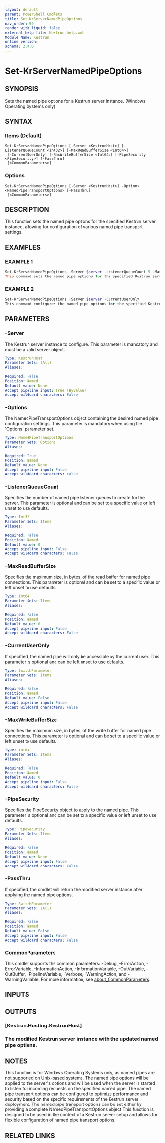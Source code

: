 ```yaml
---
layout: default
parent: PowerShell Cmdlets
title: Set-KrServerNamedPipeOptions
nav_order: 99
render_with_liquid: false
external help file: Kestrun-help.xml
Module Name: Kestrun
online version:
schema: 2.0.0
---
```


# Set-KrServerNamedPipeOptions

## SYNOPSIS
Sets the named pipe options for a Kestrun server instance.
(Windows Operating Systems only)

## SYNTAX

### Items (Default)
```
Set-KrServerNamedPipeOptions [-Server <KestrunHost>] [-ListenerQueueCount <Int32>] [-MaxReadBufferSize <Int64>]
 [-CurrentUserOnly] [-MaxWriteBufferSize <Int64>] [-PipeSecurity <PipeSecurity>] [-PassThru]
 [<CommonParameters>]
```

### Options
```
Set-KrServerNamedPipeOptions [-Server <KestrunHost>] -Options <NamedPipeTransportOptions> [-PassThru]
 [<CommonParameters>]
```

## DESCRIPTION
This function sets the named pipe options for the specified Kestrun server instance, allowing for configuration of various named pipe transport settings.

## EXAMPLES

### EXAMPLE 1
```powershell
Set-KrServerNamedPipeOptions -Server $server -ListenerQueueCount 5 -MaxReadBufferSize 65536
This command sets the named pipe options for the specified Kestrun server instance, configuring the listener queue count and maximum read buffer size.
```

### EXAMPLE 2
```powershell
Set-KrServerNamedPipeOptions -Server $server -CurrentUserOnly
This command configures the named pipe options for the specified Kestrun server instance to restrict access to the current user only.
```

## PARAMETERS

### -Server
The Kestrun server instance to configure.
This parameter is mandatory and must be a valid server object.

```yaml
Type: KestrunHost
Parameter Sets: (All)
Aliases:

Required: False
Position: Named
Default value: None
Accept pipeline input: True (ByValue)
Accept wildcard characters: False
```

### -Options
The NamedPipeTransportOptions object containing the desired named pipe configuration settings.
This parameter is mandatory when using the 'Options' parameter set.

```yaml
Type: NamedPipeTransportOptions
Parameter Sets: Options
Aliases:

Required: True
Position: Named
Default value: None
Accept pipeline input: False
Accept wildcard characters: False
```

### -ListenerQueueCount
Specifies the number of named pipe listener queues to create for the server.
This parameter is optional and can be set to a specific value or left unset to use defaults.

```yaml
Type: Int32
Parameter Sets: Items
Aliases:

Required: False
Position: Named
Default value: 0
Accept pipeline input: False
Accept wildcard characters: False
```

### -MaxReadBufferSize
Specifies the maximum size, in bytes, of the read buffer for named pipe connections.
This parameter is optional and can be set to a specific value or left unset to use defaults.

```yaml
Type: Int64
Parameter Sets: Items
Aliases:

Required: False
Position: Named
Default value: 0
Accept pipeline input: False
Accept wildcard characters: False
```

### -CurrentUserOnly
If specified, the named pipe will only be accessible by the current user.
This parameter is optional and can be left unset to use defaults.

```yaml
Type: SwitchParameter
Parameter Sets: Items
Aliases:

Required: False
Position: Named
Default value: False
Accept pipeline input: False
Accept wildcard characters: False
```

### -MaxWriteBufferSize
Specifies the maximum size, in bytes, of the write buffer for named pipe connections.
This parameter is optional and can be set to a specific value or left unset to use defaults.

```yaml
Type: Int64
Parameter Sets: Items
Aliases:

Required: False
Position: Named
Default value: 0
Accept pipeline input: False
Accept wildcard characters: False
```

### -PipeSecurity
Specifies the PipeSecurity object to apply to the named pipe.
This parameter is optional and can be set to a specific value or left unset to use defaults.

```yaml
Type: PipeSecurity
Parameter Sets: Items
Aliases:

Required: False
Position: Named
Default value: None
Accept pipeline input: False
Accept wildcard characters: False
```

### -PassThru
If specified, the cmdlet will return the modified server instance after applying the named pipe options.

```yaml
Type: SwitchParameter
Parameter Sets: (All)
Aliases:

Required: False
Position: Named
Default value: False
Accept pipeline input: False
Accept wildcard characters: False
```

### CommonParameters
This cmdlet supports the common parameters: -Debug, -ErrorAction, -ErrorVariable, -InformationAction, -InformationVariable, -OutVariable, -OutBuffer, -PipelineVariable, -Verbose, -WarningAction, and -WarningVariable. For more information, see [about_CommonParameters](http://go.microsoft.com/fwlink/?LinkID=113216).

## INPUTS

## OUTPUTS

### [Kestrun.Hosting.KestrunHost]
### The modified Kestrun server instance with the updated named pipe options.
## NOTES
This function is for Windows Operating Systems only, as named pipes are not supported on Unix-based systems.
The named pipe options will be applied to the server's options and will be used when the server is started to listen for incoming requests on the specified named pipe.
The named pipe transport options can be configured to optimize performance and security based on the specific requirements of the Kestrun server deployment.
The named pipe transport options can be set either by providing a complete NamedPipeTransportOptions object
This function is designed to be used in the context of a Kestrun server setup and allows for flexible configuration of named pipe transport options.

## RELATED LINKS
